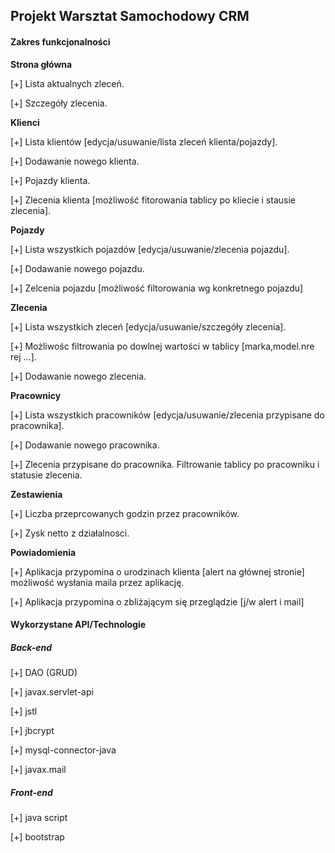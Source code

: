 Projekt Warsztat Samochodowy CRM
------------------------------------------

#### Zakres funkcjonalności

**Strona główna**

[+] Lista aktualnych zleceń.

[+] Szczegóły zlecenia.


**Klienci**

[+] Lista klientów [edycja/usuwanie/lista zleceń klienta/pojazdy].

[+] Dodawanie nowego klienta.

[+] Pojazdy klienta.

[+] Zlecenia klienta [możliwość fitorowania tablicy po kliecie i stausie zlecenia].


**Pojazdy**

[+] Lista wszystkich pojazdów [edycja/usuwanie/zlecenia pojazdu].

[+] Dodawanie nowego pojazdu.

[+] Zelcenia pojazdu [możliwość filtorowania wg konkretnego pojazdu]



**Zlecenia**

[+] Lista wszystkich zleceń [edycja/usuwanie/szczegóły zlecenia].

[+] Możliwośc filtrowania po dowlnej wartości w tablicy [marka,model.nre rej ...].

[+] Dodawanie nowego zlecenia.


**Pracownicy**

[+] Lista wszystkich pracowników [edycja/usuwanie/zlecenia przypisane do pracownika].

[+] Dodawanie nowego pracownika.

[+] Zlecenia przypisane do pracownika. Filtrowanie tablicy po pracowniku i statusie zlecenia.


**Zestawienia**

[+] Liczba przeprcowanych godzin przez pracowników.

[+] Zysk netto z działalnosci.


**Powiadomienia**

[+] Aplikacja przypomina o urodzinach klienta [alert na głównej stronie] możliwość wysłania maila przez aplikację.

[+] Aplikacja przypomina o zbliżającym się przeglądzie [j/w alert i mail]


#### Wykorzystane API/Technologie

##### Back-end

[+] DAO (GRUD)

[+] javax.servlet-api

[+] jstl

[+] jbcrypt

[+] mysql-connector-java

[+] javax.mail


##### Front-end

[+] java script

[+] bootstrap